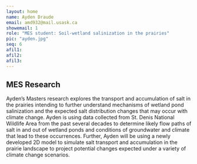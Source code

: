 ```yaml
---
layout: home
name: Ayden Draude
email: amd932@mail.usask.ca
showemail: 1    
role: "MES student: Soil-wetland salinization in the prairies"
pic: "ayden.jpg"
seq: 6
afil1:
afil2:
afil3:
---
```


## MES Research

Ayden’s Masters research explores the transport and accumulation of salt in the prairies intending to further understand mechanisms of wetland pond salinization and the expected salt distribution changes that may occur with climate change. Ayden is using data collected from St. Denis National Wildlife Area from the past several decades to determine likely flow paths of salt in and out of wetland ponds and conditions of groundwater and climate that lead to these occurrences. Further, Ayden will be using a newly developed 2D model to simulate salt transport and accumulation in the prairie landscape to project potential changes expected under a variety of climate change scenarios.
